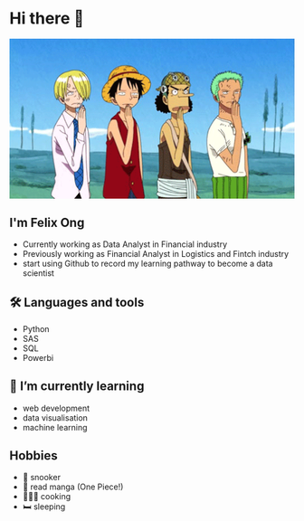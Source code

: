 # Hi there 👋

<div align="center">
<img hight="300" width="700" alt="GIF" align="center" src="https://github.com/davidjin7/davidjin7/blob/main/one_piece%20gif.gif">
</div>

## I'm Felix Ong 
  - Currently working as Data Analyst in Financial industry
  - Previously working as Financial Analyst in Logistics and Fintch industry
  - start using Github to record my learning pathway to become a data scientist

## 🛠 Languages and tools     
  - Python
  - SAS
  - SQL
  - Powerbi


## 🌱 I’m currently learning              
  - web development
  - data visualisation
  - machine learning 

## Hobbies 
  - 🎱 snooker
  - 📙 read manga (One Piece!) 
  - 👨🏻‍🍳 cooking
  - 🛏 sleeping
    
    


